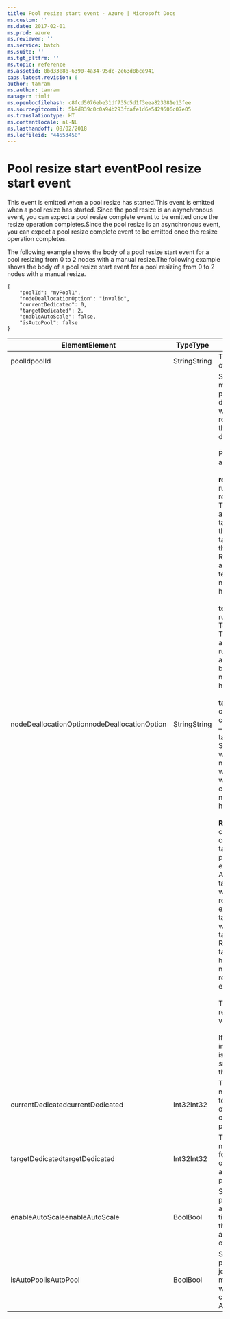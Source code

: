 ```yaml
---
title: Pool resize start event - Azure | Microsoft Docs
ms.custom: ''
ms.date: 2017-02-01
ms.prod: azure
ms.reviewer: ''
ms.service: batch
ms.suite: ''
ms.tgt_pltfrm: ''
ms.topic: reference
ms.assetid: 8bd33e8b-6390-4a34-95dc-2e63d8bce941
caps.latest.revision: 6
author: tamram
ms.author: tamram
manager: timlt
ms.openlocfilehash: c8fcd5076ebe31df735d5d1f3eea823381e13fee
ms.sourcegitcommit: 5b9d839c0c0a94b293fdafe1d6e5429506c07e05
ms.translationtype: HT
ms.contentlocale: nl-NL
ms.lasthandoff: 08/02/2018
ms.locfileid: "44553450"
---
```

# <a name="pool-resize-start-event"></a><span data-ttu-id="a5792-102">Pool resize start event</span><span class="sxs-lookup"><span data-stu-id="a5792-102">Pool resize start event</span></span>

 <span data-ttu-id="a5792-103">This event is emitted when a pool resize has started.</span><span class="sxs-lookup"><span data-stu-id="a5792-103">This event is emitted when a pool resize has started.</span></span> <span data-ttu-id="a5792-104">Since the pool resize is an asynchronous event, you can expect a pool resize complete event to be emitted once the resize operation completes.</span><span class="sxs-lookup"><span data-stu-id="a5792-104">Since the pool resize is an asynchronous event, you can expect a pool resize complete event to be emitted once the resize operation completes.</span></span>

 <span data-ttu-id="a5792-105">The following example shows the body of a pool resize start event for a pool resizing from 0 to 2 nodes with a manual resize.</span><span class="sxs-lookup"><span data-stu-id="a5792-105">The following example shows the body of a pool resize start event for a pool resizing from 0 to 2 nodes with a manual resize.</span></span>

```
{
    "poolId": "myPool1",
    "nodeDeallocationOption": "invalid",
    "currentDedicated": 0,
    "targetDedicated": 2,
    "enableAutoScale": false,
    "isAutoPool": false
}
```

|<span data-ttu-id="a5792-106">Element</span><span class="sxs-lookup"><span data-stu-id="a5792-106">Element</span></span>|<span data-ttu-id="a5792-107">Type</span><span class="sxs-lookup"><span data-stu-id="a5792-107">Type</span></span>|<span data-ttu-id="a5792-108">Notes</span><span class="sxs-lookup"><span data-stu-id="a5792-108">Notes</span></span>|
|-------------|----------|-----------|
|<span data-ttu-id="a5792-109">poolId</span><span class="sxs-lookup"><span data-stu-id="a5792-109">poolId</span></span>|<span data-ttu-id="a5792-110">String</span><span class="sxs-lookup"><span data-stu-id="a5792-110">String</span></span>|<span data-ttu-id="a5792-111">The id of the pool.</span><span class="sxs-lookup"><span data-stu-id="a5792-111">The id of the pool.</span></span>|
|<span data-ttu-id="a5792-112">nodeDeallocationOption</span><span class="sxs-lookup"><span data-stu-id="a5792-112">nodeDeallocationOption</span></span>|<span data-ttu-id="a5792-113">String</span><span class="sxs-lookup"><span data-stu-id="a5792-113">String</span></span>|<span data-ttu-id="a5792-114">Specifies when nodes may be removed from the pool, if the pool size is decreasing.</span><span class="sxs-lookup"><span data-stu-id="a5792-114">Specifies when nodes may be removed from the pool, if the pool size is decreasing.</span></span><br /><br /> <span data-ttu-id="a5792-115">Possible values are:</span><span class="sxs-lookup"><span data-stu-id="a5792-115">Possible values are:</span></span><br /><br /> <span data-ttu-id="a5792-116">**requeue** – Terminate running tasks and requeue them.</span><span class="sxs-lookup"><span data-stu-id="a5792-116">**requeue** – Terminate running tasks and requeue them.</span></span> <span data-ttu-id="a5792-117">The tasks will run again when the job is enabled.</span><span class="sxs-lookup"><span data-stu-id="a5792-117">The tasks will run again when the job is enabled.</span></span> <span data-ttu-id="a5792-118">Remove nodes as soon as tasks have been terminated.</span><span class="sxs-lookup"><span data-stu-id="a5792-118">Remove nodes as soon as tasks have been terminated.</span></span><br /><br /> <span data-ttu-id="a5792-119">**terminate** – Terminate running tasks.</span><span class="sxs-lookup"><span data-stu-id="a5792-119">**terminate** – Terminate running tasks.</span></span> <span data-ttu-id="a5792-120">The tasks will not run again.</span><span class="sxs-lookup"><span data-stu-id="a5792-120">The tasks will not run again.</span></span> <span data-ttu-id="a5792-121">Remove nodes as soon as tasks have been terminated.</span><span class="sxs-lookup"><span data-stu-id="a5792-121">Remove nodes as soon as tasks have been terminated.</span></span><br /><br /> <span data-ttu-id="a5792-122">**taskcompletion** – Allow currently running tasks to complete.</span><span class="sxs-lookup"><span data-stu-id="a5792-122">**taskcompletion** – Allow currently running tasks to complete.</span></span> <span data-ttu-id="a5792-123">Schedule no new tasks while waiting.</span><span class="sxs-lookup"><span data-stu-id="a5792-123">Schedule no new tasks while waiting.</span></span> <span data-ttu-id="a5792-124">Remove nodes when all tasks have completed.</span><span class="sxs-lookup"><span data-stu-id="a5792-124">Remove nodes when all tasks have completed.</span></span><br /><br /> <span data-ttu-id="a5792-125">**Retaineddata** - Allow currently running tasks to complete, then wait for all task data retention periods to expire.</span><span class="sxs-lookup"><span data-stu-id="a5792-125">**Retaineddata** - Allow currently running tasks to complete, then wait for all task data retention periods to expire.</span></span> <span data-ttu-id="a5792-126">Schedule no new tasks while waiting.</span><span class="sxs-lookup"><span data-stu-id="a5792-126">Schedule no new tasks while waiting.</span></span> <span data-ttu-id="a5792-127">Remove nodes when all task retention periods have expired.</span><span class="sxs-lookup"><span data-stu-id="a5792-127">Remove nodes when all task retention periods have expired.</span></span><br /><br /> <span data-ttu-id="a5792-128">The default value is requeue.</span><span class="sxs-lookup"><span data-stu-id="a5792-128">The default value is requeue.</span></span><br /><br /> <span data-ttu-id="a5792-129">If the pool size is increasing then the value is set to **invalid**.</span><span class="sxs-lookup"><span data-stu-id="a5792-129">If the pool size is increasing then the value is set to **invalid**.</span></span>|
|<span data-ttu-id="a5792-130">currentDedicated</span><span class="sxs-lookup"><span data-stu-id="a5792-130">currentDedicated</span></span>|<span data-ttu-id="a5792-131">Int32</span><span class="sxs-lookup"><span data-stu-id="a5792-131">Int32</span></span>|<span data-ttu-id="a5792-132">The number of compute nodes currently assigned to the pool.</span><span class="sxs-lookup"><span data-stu-id="a5792-132">The number of compute nodes currently assigned to the pool.</span></span>|
|<span data-ttu-id="a5792-133">targetDedicated</span><span class="sxs-lookup"><span data-stu-id="a5792-133">targetDedicated</span></span>|<span data-ttu-id="a5792-134">Int32</span><span class="sxs-lookup"><span data-stu-id="a5792-134">Int32</span></span>|<span data-ttu-id="a5792-135">The number of compute nodes that are requested for the pool.</span><span class="sxs-lookup"><span data-stu-id="a5792-135">The number of compute nodes that are requested for the pool.</span></span>|
|<span data-ttu-id="a5792-136">enableAutoScale</span><span class="sxs-lookup"><span data-stu-id="a5792-136">enableAutoScale</span></span>|<span data-ttu-id="a5792-137">Bool</span><span class="sxs-lookup"><span data-stu-id="a5792-137">Bool</span></span>|<span data-ttu-id="a5792-138">Specifies whether the pool size automatically adjusts over time.</span><span class="sxs-lookup"><span data-stu-id="a5792-138">Specifies whether the pool size automatically adjusts over time.</span></span>|
|<span data-ttu-id="a5792-139">isAutoPool</span><span class="sxs-lookup"><span data-stu-id="a5792-139">isAutoPool</span></span>|<span data-ttu-id="a5792-140">Bool</span><span class="sxs-lookup"><span data-stu-id="a5792-140">Bool</span></span>|<span data-ttu-id="a5792-141">Speficies whether the pool was created via a job's AutoPool mechanism.</span><span class="sxs-lookup"><span data-stu-id="a5792-141">Speficies whether the pool was created via a job's AutoPool mechanism.</span></span>|
